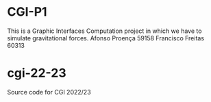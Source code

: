 # CGI-P1
This is a Graphic Interfaces Computation project in which we have to simulate gravitational forces.
Afonso Proença 59158
Francisco Freitas 60313
# cgi-22-23
Source code for CGI 2022/23
